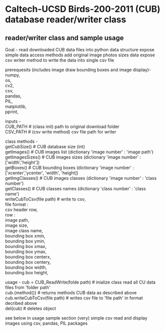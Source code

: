 # Caltech-UCSD Birds-200-2011 (CUB) database reader/writer class

## reader/writer class and sample usage

Goal -
 read downloaded CUB data files into python data structure 
 expose simple data access methods
 add original image photos sizes data
 expose csv writer method to write the data into single csv file
    
prerequesits (includes image draw bounding boxes and image display)-  
    numpy,  
    os,  
    cv2,  
    csv,  
    pandas,  
    PIL,  
    matplotlib,  
    pprint,  

inputs -  
    CUB_PATH # (class init) path to original download folder  
    CSV_PATH # (csv write method) csv file path for writer  
       
class methods -  
    getCubSize()              # CUB database size  (int)  
    getImages()               # CUB images list    (dictionary 'image number' : 'image path')  
    getImagesSizes()          # CUB images sizes   (dictionary 'image number' : \['width','height'\])  
    getBoxes()                # CUB bounding boxes (dictionary 'image number' : \['xcenter','ycenter', 'width', 'height\])  
    getImgClasses()           # CUB images classes (dictionary 'image number' : 'class number')  
    getClasses()              # CUB classes names  (dictionary 'class number' : 'class name')  
    writeCubToCsv(file path)  # write to csv,   
        file format :   
            csv header row,  
            row :  
                image path,  
                image size,  
                image class name,  
                bounding box xmin,  
                bounding box ymin,  
                bounding box xmax,  
                bounding box ymax,  
                bounding box centerx,  
                bounding box centery,  
                bounding box width,  
                bounding box height,  
                
usage - 
       cub = CUB_ReadWrite(folde path)  # inialize class read all CU data files from 'folder path'  
       cub.{method()}                   # returns methods CUB data as described above  
       cub.writeCubToCsv(file path)     # writes csv file to 'file path' in format decribed above  
       del(cub)                         # deletes object  
    
see below in usage sample section (very) simple csv read and display images using csv, pandas, PIL packages  
